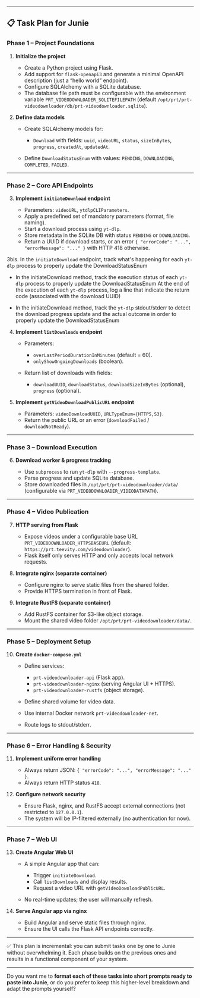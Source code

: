 
---

## 📋 Task Plan for Junie

### **Phase 1 – Project Foundations**

1. **Initialize the project**

   * Create a Python project using Flask.
   * Add support for `flask-openapi3` and generate a minimal OpenAPI description (just a “hello world” endpoint).
   * Configure SQLAlchemy with a SQLite database.
   * The database file path must be configurable with the environment variable `PRT_VIDEODOWNLOADER_SQLITEFILEPATH` (default `/opt/prt/prt-videodownloader/db/prt-videodownloader.sqlite`).

2. **Define data models**

   * Create SQLAlchemy models for:

     * `Download` with fields: `uuid`, `videoURL`, `status`, `sizeInBytes`, `progress`, `createdAt`, `updatedAt`.
   * Define `DownloadStatusEnum` with values: `PENDING`, `DOWNLOADING`, `COMPLETED`, `FAILED`.

---

### **Phase 2 – Core API Endpoints**

3. **Implement `initiateDownload` endpoint**

   * Parameters: `videoURL`, `ytdlpCLIParameters`.
   * Apply a predefined set of mandatory parameters (format, file naming).
   * Start a download process using `yt-dlp`.
   * Store metadata in the SQLite DB with status `PENDING` or `DOWNLOADING`.
   * Return a UUID if download starts, or an error `{ "errorCode": "...", "errorMessage": "..." }` with HTTP 418 otherwise.

3bis. In the `initiateDownload` endpoint, track what's happening for each `yt-dlp` process to properly update the DownloadStatusEnum

   * In the initiateDownload method, track the execution status of each `yt-dlp` process to properly update the DownloadStatusEnum
     At the end of the execution of each `yt-dlp` process, log a line that indicate the return code (associated with the download UUID)

   * In the initiateDownload method, track the `yt-dlp` stdout/stderr to detect the download progress update and the actual outcome
     in order to properly update the DownloadStatusEnum

4. **Implement `listDownloads` endpoint**

   * Parameters:

     * `overLastPeriodDurationInMinutes` (default = 60).
     * `onlyShowOngoingDownloads` (boolean).
   * Return list of downloads with fields:

     * `downloadUUID`, `downloadStatus`, `downloadSizeInBytes` (optional), `progress` (optional).

5. **Implement `getVideoDownloadPublicURL` endpoint**

   * Parameters: `videoDownloadUUID`, `URLTypeEnum={HTTPS,S3}`.
   * Return the public URL or an error (`downloadFailed` / `downloadNotReady`).

---

### **Phase 3 – Download Execution**

6. **Download worker & progress tracking**

   * Use `subprocess` to run `yt-dlp` with `--progress-template`.
   * Parse progress and update SQLite database.
   * Store downloaded files in `/opt/prt/prt-videodownloader/data/` (configurable via `PRT_VIDEODOWNLOADER_VIDEODATAPATH`).

---

### **Phase 4 – Video Publication**

7. **HTTP serving from Flask**

   * Expose videos under a configurable base URL `PRT_VIDEODOWNLOADER_HTTPSBASEURL` (default: `https://prt.teevity.com/videodownloader`).
   * Flask itself only serves HTTP and only accepts local network requests.

8. **Integrate nginx (separate container)**

   * Configure nginx to serve static files from the shared folder.
   * Provide HTTPS termination in front of Flask.

9. **Integrate RustFS (separate container)**

   * Add RustFS container for S3-like object storage.
   * Mount the shared video folder `/opt/prt/prt-videodownloader/data/`.

---

### **Phase 5 – Deployment Setup**

10. **Create `docker-compose.yml`**

    * Define services:

      * `prt-videodownloader-api` (Flask app).
      * `prt-videodownloader-nginx` (serving Angular UI + HTTPS).
      * `prt-videodownloader-rustfs` (object storage).
    * Define shared volume for video data.
    * Use internal Docker network `prt-videodownloader-net`.
    * Route logs to stdout/stderr.

---

### **Phase 6 – Error Handling & Security**

11. **Implement uniform error handling**

    * Always return JSON: `{ "errorCode": "...", "errorMessage": "..." }`.
    * Always return HTTP status `418`.

12. **Configure network security**

    * Ensure Flask, nginx, and RustFS accept external connections (not restricted to `127.0.0.1`).
    * The system will be IP-filtered externally (no authentication for now).

---

### **Phase 7 – Web UI**

13. **Create Angular Web UI**

    * A simple Angular app that can:

      * Trigger `initiateDownload`.
      * Call `listDownloads` and display results.
      * Request a video URL with `getVideoDownloadPublicURL`.
    * No real-time updates; the user will manually refresh.

14. **Serve Angular app via nginx**

    * Build Angular and serve static files through nginx.
    * Ensure the UI calls the Flask API endpoints correctly.

---

✅ This plan is incremental: you can submit tasks one by one to Junie without overwhelming it.
Each phase builds on the previous ones and results in a functional component of your system.

---

Do you want me to **format each of these tasks into short prompts ready to paste into Junie**, or do you prefer to keep this higher-level breakdown and adapt the prompts yourself?
